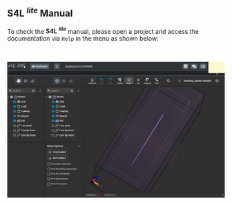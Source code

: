 ## **S4L <sup>_lite_</sup>** Manual

To check the **S4L <sup>_lite_</sup>** manual, please open a project and access the documentation via ```Help``` in the menu as shown below:

<br>
<p align="center">
  <img src="assets/s4l-docs.gif">
</p>
